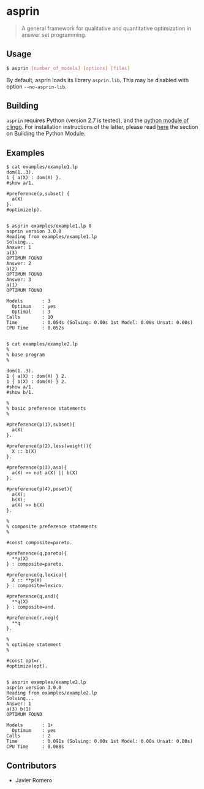 # asprin
> A general framework for qualitative and quantitative optimization in answer set programming.

## Usage
```bash
$ asprin [number_of_models] [options] [files]
```
By default, asprin loads its library `asprin.lib`. This may be disabled with option `--no-asprin-lib`.

## Building
`asprin` requires Python (version 2.7 is tested), and the [python module of clingo](https://github.com/potassco/clingo). For installation instructions of the latter, please read [here](https://github.com/potassco/clingo/blob/master/INSTALL) the section on Building the Python Module.


## Examples
```
$ cat examples/example1.lp
dom(1..3).
1 { a(X) : dom(X) }.
#show a/1.

#preference(p,subset) { 
  a(X)
}.
#optimize(p).


$ asprin examples/example1.lp 0
asprin version 3.0.0
Reading from examples/example1.lp
Solving...
Answer: 1
a(3)
OPTIMUM FOUND
Answer: 2
a(2)
OPTIMUM FOUND
Answer: 3
a(1)
OPTIMUM FOUND

Models       : 3
  Optimum    : yes
  Optimal    : 3
Calls        : 10
Time         : 0.054s (Solving: 0.00s 1st Model: 0.00s Unsat: 0.00s)
CPU Time     : 0.052s


$ cat examples/example2.lp
%
% base program
%

dom(1..3).
1 { a(X) : dom(X) } 2.
1 { b(X) : dom(X) } 2.
#show a/1.
#show b/1.

%
% basic preference statements
%

#preference(p(1),subset){
  a(X)
}.

#preference(p(2),less(weight)){
  X :: b(X)
}.

#preference(p(3),aso){
  a(X) >> not a(X) || b(X)
}.

#preference(p(4),poset){
  a(X);
  b(X);
  a(X) >> b(X)
}.

%
% composite preference statements
%

#const composite=pareto.

#preference(q,pareto){
  **p(X)
} : composite=pareto.

#preference(q,lexico){
  X :: **p(X)
} : composite=lexico.

#preference(q,and){
  **q(X)
} : composite=and.

#preference(r,neg){
  **q
}.

%
% optimize statement
%

#const opt=r.
#optimize(opt).


$ asprin examples/example2.lp
asprin version 3.0.0
Reading from examples/example2.lp
Solving...
Answer: 1
a(3) b(1)
OPTIMUM FOUND

Models       : 1+
  Optimum    : yes
Calls        : 2
Time         : 0.091s (Solving: 0.00s 1st Model: 0.00s Unsat: 0.00s)
CPU Time     : 0.088s
```

## Contributors

* Javier Romero
